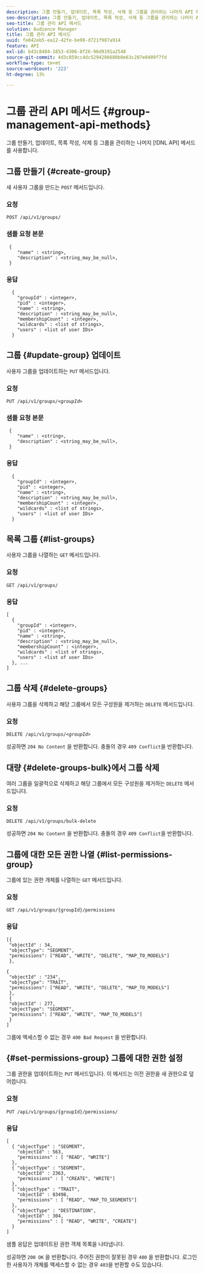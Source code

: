 ```yaml
---
description: 그룹 만들기, 업데이트, 목록 작성, 삭제 등 그룹을 관리하는 나머지 API 메서드입니다.
seo-description: 그룹 만들기, 업데이트, 목록 작성, 삭제 등 그룹을 관리하는 나머지 API 메서드입니다.
seo-title: 그룹 관리 API 메서드
solution: Audience Manager
title: 그룹 관리 API 메서드
uuid: fe042eb5-ea12-42fe-be98-d721f987a914
feature: API
exl-id: b43c8404-1853-4306-8f26-96d9191a2548
source-git-commit: 4d3c859cc4dc5294286680b0e63c287e0409f7fd
workflow-type: tm+mt
source-wordcount: '223'
ht-degree: 13%

---
```


# 그룹 관리 API 메서드 {#group-management-api-methods}

그룹 만들기, 업데이트, 목록 작성, 삭제 등 그룹을 관리하는 나머지 [!DNL API] 메서드를 사용합니다.

<!-- c_rest_api_user_man_group.xml -->

## 그룹 만들기 {#create-group}

새 사용자 그룹을 만드는 `POST` 메서드입니다.

<!-- r_rest_api_group_create.xml -->

### 요청

`POST /api/v1/groups/`

### 샘플 요청 본문

```
 {
    "name" : <string>,
    "description" : <string_may_be_null>,
 }
```

### 응답

```
  {
    "groupId" : <integer>,
    "pid" : <integer>,
    "name" : <string>,
    "description" : <string_may_be_null>,
    "membershipCount" : <integer>,
    "wildcards" : <list of strings>,
    "users" : <list of user IDs>
  }
```

## 그룹 {#update-group} 업데이트

사용자 그룹을 업데이트하는 `PUT` 메서드입니다.

<!--
r_rest_api_group_update.xml
-->

### 요청

`PUT /api/v1/groups/`*`<groupId>`*

### 샘플 요청 본문

```
 {
    "name" : <string>,
    "description" : <string_may_be_null>,
 }
```

### 응답

```
  {
    "groupId" : <integer>,
    "pid" : <integer>,
    "name" : <string>,
    "description" : <string_may_be_null>,
    "membershipCount" : <integer>,
    "wildcards" : <list of strings>,
    "users" : <list of user IDs>
  }
```

## 목록 그룹 {#list-groups}

사용자 그룹을 나열하는 `GET` 메서드입니다.

<!--
r_rest_api_group_list.xml
-->

### 요청

`GET /api/v1/groups/`

### 응답

```
[
  { 
    "groupId" : <integer>,
    "pid" : <integer>,
    "name" : <string>,
    "description" : <string_may_be_null>,
    "membershipCount" : <integer>,
    "wildcards" : <list of strings>,
    "users" : <list of user IDs>
  }, ...
]
```

## 그룹 삭제 {#delete-groups}

사용자 그룹을 삭제하고 해당 그룹에서 모든 구성원을 제거하는 `DELETE` 메서드입니다.

<!-- r_rest_api_group_delete.xml -->

### 요청

`DELETE /api/v1/groups/`*`<groupId>`*

성공하면 `204 No Content` 을 반환합니다. 충돌의 경우 `409 Conflict`을 반환합니다.

## 대량 {#delete-groups-bulk}에서 그룹 삭제

여러 그룹을 일괄적으로 삭제하고 해당 그룹에서 모든 구성원을 제거하는 `DELETE` 메서드입니다.

<!-- r_rest_api_group_delete_bulk.xml -->

### 요청

`DELETE /api/v1/groups/bulk-delete`

성공하면 `204 No Content` 을 반환합니다. 충돌의 경우 `409 Conflict`을 반환합니다.

## 그룹에 대한 모든 권한 나열 {#list-permissions-group}

그룹에 있는 권한 개체를 나열하는 `GET` 메서드입니다.

<!-- r_rest_api_perm_list_group.xml -->

### 요청

`GET /api/v1/groups/{groupId}/permissions`

### 응답

```
[{
 "objectId" : 34,
 "objectType": "SEGMENT",
 "permissions": ["READ", "WRITE", "DELETE", "MAP_TO_MODELS"]
 },

{
 "objectId" : "234",
 "objectType": "TRAIT",
 "permissions": ["READ", "WRITE", "DELETE", "MAP_TO_MODELS"]
 },
 {
 "objectId" : 277,
 "objectType": "SEGMENT",
 "permissions": ["READ", "WRITE", "MAP_TO_MODELS"]
 }
]
```

그룹에 액세스할 수 없는 경우 `400 Bad Request` 을 반환합니다.

## {#set-permissions-group} 그룹에 대한 권한 설정

그룹 권한을 업데이트하는 `PUT` 메서드입니다. 이 메서드는 이전 권한을 새 권한으로 덮어씁니다.

<!-- r_rest_api_perm_set.xml -->

### 요청

`PUT /api/v1/groups/{groupId}/permissions/`

### 응답

```
[ 
  { "objectType" : "SEGMENT",
    "objectId" : 563,
    "permissions" : [ "READ", "WRITE"]
  },
  { "objectType" : "SEGMENT",
    "objectId" : 2363,
    "permissions" : [ "CREATE", "WRITE"]
  },
  { "objectType" : "TRAIT",
    "objectId" : 83498,
    "permissions" : [ "READ", "MAP_TO_SEGMENTS"]
  },
  { "objectType" : "DESTINATION",
    "objectId" : 304,
    "permissions" : [ "READ", "WRITE", "CREATE"]
  }
]
```

샘플 응답은 업데이트된 권한 객체 목록을 나타냅니다.

성공하면 `200 OK` 을 반환합니다. 주어진 권한이 잘못된 경우 `400` 을 반환합니다. 로그인한 사용자가 개체를 액세스할 수 없는 경우 `403`을 반환할 수도 있습니다.
